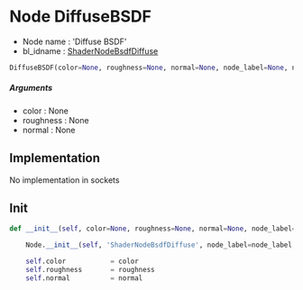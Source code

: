 # Node DiffuseBSDF

- Node name : 'Diffuse BSDF'
- bl_idname : [ShaderNodeBsdfDiffuse](https://docs.blender.org/api/current/bpy.types.ShaderNodeBsdfDiffuse.html)


``` python
DiffuseBSDF(color=None, roughness=None, normal=None, node_label=None, node_color=None)
```
##### Arguments

- color : None
- roughness : None
- normal : None

## Implementation

No implementation in sockets

## Init

``` python
def __init__(self, color=None, roughness=None, normal=None, node_label=None, node_color=None):

    Node.__init__(self, 'ShaderNodeBsdfDiffuse', node_label=node_label, node_color=node_color)

    self.color           = color
    self.roughness       = roughness
    self.normal          = normal
```
